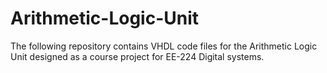 # Arithmetic-Logic-Unit
The following repository contains VHDL code files for the Arithmetic Logic Unit designed as a course project for EE-224 Digital systems.
